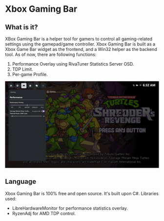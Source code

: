 # Xbox Gaming Bar

## What is it?

XBox Gaming Bar is a helper tool for gamers to control all gaming-related settings using the gamepad/game controller.
Xbox Gaming Bar is built as a Xbox Game Bar widget as the frontend, and a Win32 helper as the backend tool.
As of now, there are following functions:
1. Performance Overlay using RivaTuner Statistics Server OSD.
2. TDP Limit.
3. Per-game Profile.

![alt text](Screenshots/v2_1.png)

## Language

Xbox Gaming Bar is 100% free and open source. It's built upon C#.
Libraries used:
- LibreHardwareMonitor for performance statistics overlay.
- RyzenAdj for AMD TDP control.